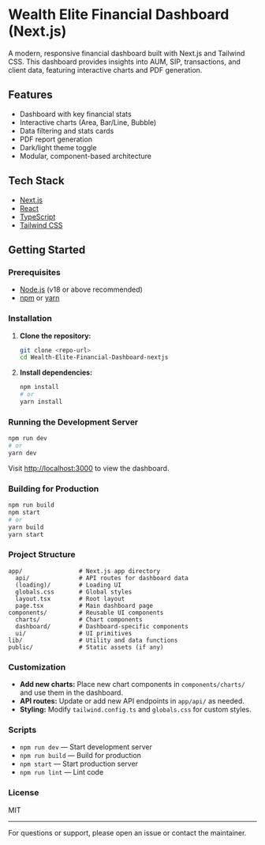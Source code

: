 # Wealth Elite Financial Dashboard (Next.js)

A modern, responsive financial dashboard built with Next.js and Tailwind CSS. This dashboard provides insights into AUM, SIP, transactions, and client data, featuring interactive charts and PDF generation.

## Features
- Dashboard with key financial stats
- Interactive charts (Area, Bar/Line, Bubble)
- Data filtering and stats cards
- PDF report generation
- Dark/light theme toggle
- Modular, component-based architecture

## Tech Stack
- [Next.js](https://nextjs.org/)
- [React](https://react.dev/)
- [TypeScript](https://www.typescriptlang.org/)
- [Tailwind CSS](https://tailwindcss.com/)

## Getting Started

### Prerequisites
- [Node.js](https://nodejs.org/) (v18 or above recommended)
- [npm](https://www.npmjs.com/) or [yarn](https://yarnpkg.com/)

### Installation
1. **Clone the repository:**
   ```sh
   git clone <repo-url>
   cd Wealth-Elite-Financial-Dashboard-nextjs
   ```
2. **Install dependencies:**
   ```sh
   npm install
   # or
   yarn install
   ```

### Running the Development Server
```sh
npm run dev
# or
yarn dev
```
Visit [http://localhost:3000](http://localhost:3000) to view the dashboard.

### Building for Production
```sh
npm run build
npm start
# or
yarn build
yarn start
```

### Project Structure
```
app/                # Next.js app directory
  api/              # API routes for dashboard data
  (loading)/        # Loading UI
  globals.css       # Global styles
  layout.tsx        # Root layout
  page.tsx          # Main dashboard page
components/         # Reusable UI components
  charts/           # Chart components
  dashboard/        # Dashboard-specific components
  ui/               # UI primitives
lib/                # Utility and data functions
public/             # Static assets (if any)
```

### Customization
- **Add new charts:** Place new chart components in `components/charts/` and use them in the dashboard.
- **API routes:** Update or add new API endpoints in `app/api/` as needed.
- **Styling:** Modify `tailwind.config.ts` and `globals.css` for custom styles.

### Scripts
- `npm run dev` — Start development server
- `npm run build` — Build for production
- `npm start` — Start production server
- `npm run lint` — Lint code

### License
MIT

---

For questions or support, please open an issue or contact the maintainer.
